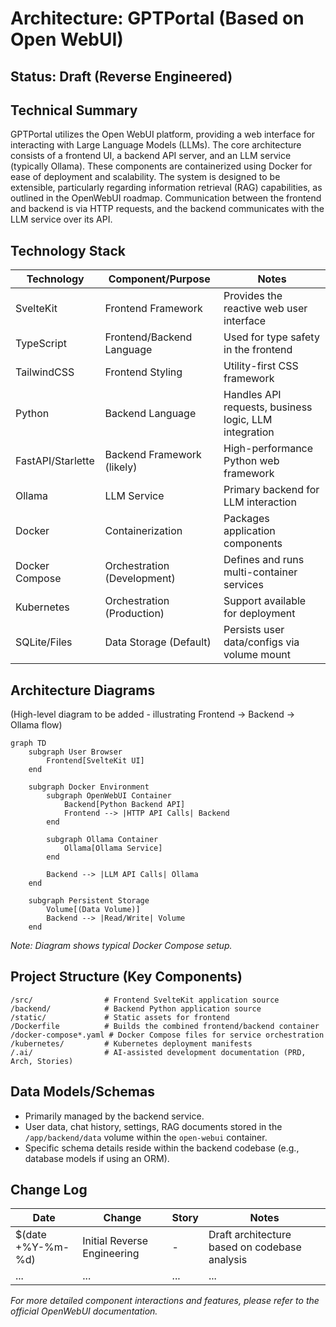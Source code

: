 # Architecture: GPTPortal (Based on Open WebUI)

## Status: Draft (Reverse Engineered)

## Technical Summary
GPTPortal utilizes the Open WebUI platform, providing a web interface for interacting with Large Language Models (LLMs). The core architecture consists of a frontend UI, a backend API server, and an LLM service (typically Ollama). These components are containerized using Docker for ease of deployment and scalability. The system is designed to be extensible, particularly regarding information retrieval (RAG) capabilities, as outlined in the OpenWebUI roadmap. Communication between the frontend and backend is via HTTP requests, and the backend communicates with the LLM service over its API.

## Technology Stack
| Technology  | Component/Purpose              | Notes                                      |
|-------------|--------------------------------|--------------------------------------------|
| SvelteKit   | Frontend Framework             | Provides the reactive web user interface   |
| TypeScript  | Frontend/Backend Language      | Used for type safety in the frontend       |
| TailwindCSS | Frontend Styling               | Utility-first CSS framework                |
| Python      | Backend Language               | Handles API requests, business logic, LLM integration |
| FastAPI/Starlette | Backend Framework (likely) | High-performance Python web framework      |
| Ollama      | LLM Service                    | Primary backend for LLM interaction        |
| Docker      | Containerization               | Packages application components            |
| Docker Compose | Orchestration (Development)  | Defines and runs multi-container services  |
| Kubernetes  | Orchestration (Production)     | Support available for deployment           |
| SQLite/Files| Data Storage (Default)         | Persists user data/configs via volume mount|

## Architecture Diagrams
(High-level diagram to be added - illustrating Frontend -> Backend -> Ollama flow)

```mermaid
graph TD
    subgraph User Browser
        Frontend[SvelteKit UI]
    end

    subgraph Docker Environment
        subgraph OpenWebUI Container
            Backend[Python Backend API]
            Frontend --> |HTTP API Calls| Backend
        end

        subgraph Ollama Container
            Ollama[Ollama Service]
        end

        Backend --> |LLM API Calls| Ollama
    end

    subgraph Persistent Storage
        Volume[(Data Volume)]
        Backend --> |Read/Write| Volume
    end

```
*Note: Diagram shows typical Docker Compose setup.*

## Project Structure (Key Components)
```
/src/                # Frontend SvelteKit application source
/backend/            # Backend Python application source
/static/             # Static assets for frontend
/Dockerfile          # Builds the combined frontend/backend container
/docker-compose*.yaml # Docker Compose files for service orchestration
/kubernetes/         # Kubernetes deployment manifests
/.ai/                # AI-assisted development documentation (PRD, Arch, Stories)
```

## Data Models/Schemas
- Primarily managed by the backend service.
- User data, chat history, settings, RAG documents stored in the `/app/backend/data` volume within the `open-webui` container.
- Specific schema details reside within the backend codebase (e.g., database models if using an ORM).

## Change Log
| Date        | Change                            | Story | Notes                                    |
|-------------|-----------------------------------|-------|------------------------------------------|
| $(date +%Y-%m-%d) | Initial Reverse Engineering       | -     | Draft architecture based on codebase analysis |
| ...         | ...                               | ...   | ...                                      |

*For more detailed component interactions and features, please refer to the official OpenWebUI documentation.*
